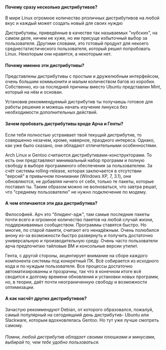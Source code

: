 #### Почему сразу несколько дистрибутивов?

В мире Linux огромное количество рпзличных дистрибутивов на любой вкус и каждый может создать новый для своих нуждю

Дистрибутивы, приведённые в качестве так называемых "нубских", на самом деле, ничем не хуже,
но им присуще избыточный выбор за пользователя. Другими словами, это готовый продукт для некоего
среднестатистического пользователя, который решил попробовать Linux. Некоторым они нравятся, а некоторым нет.

#### Почему именно эти дистрибутивы?

Представлены дистрибутивы с простым и дружелюбным интерфейсом, очень большим коммьюнити и малым количеством багов из коробки. Собственно, из-за последней причины вместо Ubuntu представлен Mint, который на нём и основан.

Установив рекоммендуемый дистрибутив ты получаешь готовое для работы решение и можешь начать изучение линукса без необходимости дополнительных действий.

#### Зачем пробовать дистрибутивы вроде Арча и Генты?

Если тебя полностью устраивает твой текущий дистрибутив, то совершенно незачем, кроме, наверное, праздного интереса.
Однако, как уже было сказано, они обладают отличительными особенностями.

Arch Linux и Gentoo считаются дистрибутивами-конструкторами. То есть они представляют минимальный набор программ и полную свободу в выборе программного обеспечения за пользователем. За счёт системы rolling-release, которая заключается в отсутствии "версий" в привычном понимании (Windows XP, 7, 3.1), они обновляются, не добавляя ничего от себя, только те пакеты, которые поставил ты. Таким образом можно не волноваться, что завтра решат, что "среднему пользователю" не нужно подключение по модему.

#### А чем отличаются эти два дистрибутива?

Философией. Арч это "блидинг-эдж", там самые последние пакеты почти всего и огромное количество пакетов на любой случай жизни, поддерживаемых сообществом. Программы ставятся быстро. Но многие, по старой памяти, считают его ненадёжным. Очень полюбился анону из-за возможности быстро развернуть и получить достаточно универсальную и производительную среду. Очень часто пользователи арча предпочитаю тайловые ВМ и консольные версии утилит.

Гента, с другой стороны, акцентирует внимание на сборе каждого компонента системы под конкретный ПК. Всё собирается из исходного кода и по нуждым пользователя. Все процессы достаточно автоматизированны и прозрачны, так что в конечном итоге всё сводится к долгому времени обновления и установки новых программ, но, в теории, даёт почти неограниченную свободу и возможности оптимизации.

#### А как насчёт других дистрибутивов?

Зачастую рекоммендуют Debian, от которого образовался, пожалуй, самый популярный на сегоднящний день дистрибутив- Ubuntu или Slackware, которым вдохновлялась Gentoo. Но тут уже лучше смотреть самому.

###### Помни, любой дистрибутив обладает своими плюшками и минусами, выбирай то, чем тебе удобно пользоваться.
